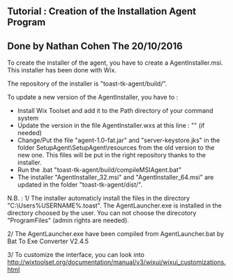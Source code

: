 Tutorial : Creation of the Installation Agent Program 
--- 
Done by Nathan Cohen
The 20/10/2016
---

To create the installer of the agent, you have to create a AgentInstaller.msi.
This installer has been done with Wix. 

The repository of the installer is "toast-tk-agent/build/".

To update a new version of the AgentInstaller, you have to :
- Install Wix Toolset and add it to the Path directory of your command system
- Update the version in the file AgentInstaller.wxs at this line : "<?define ProductVersion = "0.0.1"?>" (if needed)
- Change/Put the file "agent-1.0-fat.jar" and "server-keystore.jks" in the folder SetupAgent\SetupAgent\resources from the old version to the new one. This files will be put in the right repository thanks to the installer.
- Run the .bat "toast-tk-agent/build/compileMSIAgent.bat"
- The installer "AgentInstaller_32.msi" and "AgentInstaller_64.msi" are updated in the folder "toast-tk-agent/dist/". 

N.B. : 
1/ The installer automaticly install the files in the directory "C:\Users\%USERNAME%\.toast". 
The AgentLauncher.exe is installed in the directory choosed by the user. You can not choose the direcotory "ProgramFiles" (admin rights are needed). 

2/ The AgentLauncher.exe have been compiled from AgentLauncher.bat by Bat To Exe Converter V2.4.5

3/ To customize the interface, you can look into http://wixtoolset.org/documentation/manual/v3/wixui/wixui_customizations.html